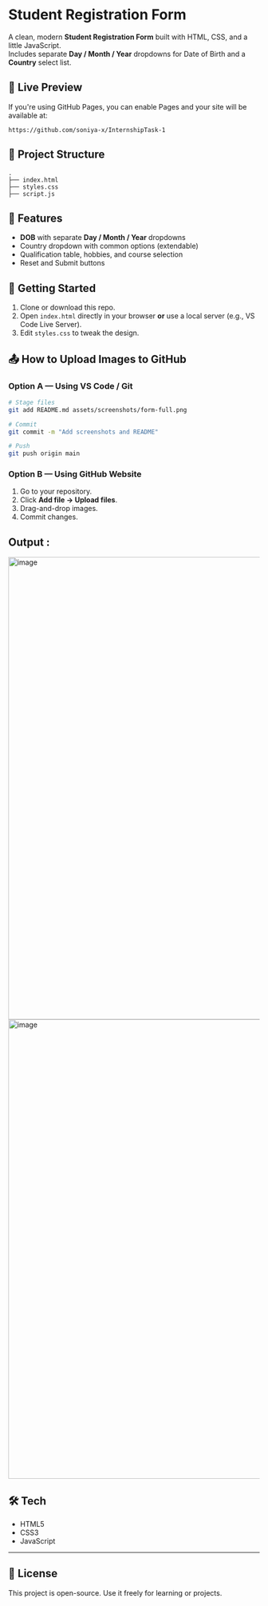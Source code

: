 # Student Registration Form

A clean, modern **Student Registration Form** built with HTML, CSS, and a little JavaScript.  
Includes separate **Day / Month / Year** dropdowns for Date of Birth and a **Country** select list.


## 🔗 Live Preview
If you're using GitHub Pages, you can enable Pages and your site will be available at:
```
https://github.com/soniya-x/InternshipTask-1
```

## 📁 Project Structure
```
.
├── index.html
├── styles.css
├── script.js
```

## 🧩 Features
- **DOB** with separate **Day / Month / Year** dropdowns
- Country dropdown with common options (extendable)
- Qualification table, hobbies, and course selection
- Reset and Submit buttons


## 🚀 Getting Started
1. Clone or download this repo.
2. Open `index.html` directly in your browser **or** use a local server (e.g., VS Code Live Server).
3. Edit `styles.css` to tweak the design.


## 📤 How to Upload Images to GitHub
### Option A — Using VS Code / Git
```bash
# Stage files
git add README.md assets/screenshots/form-full.png

# Commit
git commit -m "Add screenshots and README"

# Push
git push origin main
```

### Option B — Using GitHub Website
1. Go to your repository.
2. Click **Add file → Upload files**.
3. Drag-and-drop images.
4. Commit changes.

## Output :
<img width="542" height="925" alt="image" src="https://github.com/user-attachments/assets/b7beb4f2-88de-4db2-9a8e-6d8749ea23b6" />
<img width="543" height="919" alt="image" src="https://github.com/user-attachments/assets/20aba44e-a898-4db7-addc-72a1c8fd5ad4" />

## 🛠️ Tech
- HTML5
- CSS3
- JavaScript

---

## 📄 License
This project is open-source. Use it freely for learning or projects.




